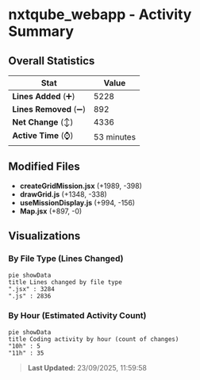 # nxtqube_webapp - Activity Summary 

## Overall Statistics

| Stat                   | Value                                                             |
| ---------------------- | ----------------------------------------------------------------- |
| **Lines Added** (➕)   | 5228                                          |
| **Lines Removed** (➖) | 892                                        |
| **Net Change** (↕)    | 4336                |
| **Active Time** (⌚)   | 53 minutes |


## Modified Files
- **createGridMission.jsx** (+1989, -398)
- **drawGrid.js** (+1348, -338)
- **useMissionDisplay.js** (+994, -156)
- **Map.jsx** (+897, -0)

## Visualizations

### By File Type (Lines Changed)

```mermaid
pie showData
title Lines changed by file type
".jsx" : 3284
".js" : 2836
```

### By Hour (Estimated Activity Count)

```mermaid
pie showData
title Coding activity by hour (count of changes)
"10h" : 5
"11h" : 35
```


> **Last Updated:** 23/09/2025, 11:59:58